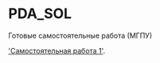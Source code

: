 # PDA_SOL
Готовые самостоятельные работа (МГПУ) 

['Самостоятельная работа 1'](https://github.com/ponomarevaJV/PDA_SOL/blob/main/Самостоятельная_работа_1.ipynb).
